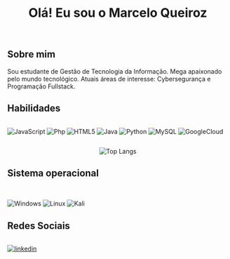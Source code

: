 <h1 align="center">Olá! Eu sou o Marcelo Queiroz </h1>

<br>

 <h2>Sobre mim</h2> 
Sou estudante de Gestão de Tecnologia da Informação. Mega apaixonado pelo mundo tecnológico. Atuais áreas de interesse: Cybersegurança e Programação Fullstack.

<h2>Habilidades</h2>

<div style="display:flex">
<br>
 
![JavaScript](https://img.shields.io/badge/JavaScript-000?style=for-the-badge&logo=javascript&logoColor=yellow)
![Php](https://img.shields.io/badge/Php-000?style=for-the-badge&logo=php&logoColor=blue)
![HTML5](https://img.shields.io/badge/HTML5-000?style=for-the-badge&logo=html5)
![Java](https://img.shields.io/badge/java-%23ED8B00.svg?style=for-the-badge&logo=openjdk&logoColor=white)
![Python](https://img.shields.io/badge/python-3670A0?style=for-the-badge&logo=python&logoColor=ffdd54)
![MySQL](https://img.shields.io/badge/MySQL-00000F?style=for-the-badge&logo=mysql&logoColor=white)
![GoogleCloud](https://img.shields.io/badge/GoogleCloud-%234285F4.svg?style=for-the-badge&logo=google-cloud&logoColor=white)

</div>

<div  align="center">

![Top Langs](https://github-readme-stats.vercel.app/api/top-langs/?username=marcelomulder&layout=compact&langs_count=7&theme=react)

</div>
 
<h2>Sistema operacional</h2>
<br>

![Windows](https://img.shields.io/badge/Windows-000?style=for-the-badge&logo=windows&logoColor=2CA5E0)
![Linux](https://img.shields.io/badge/Linux-000?style=for-the-badge&logo=linux&logoColor=FCC624)
![Kali](https://img.shields.io/badge/Kali-268BEE?style=for-the-badge&logo=kalilinux&logoColor=white)

<h2>Redes Sociais</h2>

<div style="display: flex">
<br>

[![linkedin](https://img.shields.io/badge/linkedin-000?style=for-the-badge&logo=linkedin&logoColor=blue)](https://www.linkedin.com/in/marceloqueirozjr/)

</div>

